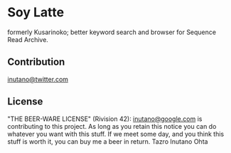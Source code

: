 # Soy Latte

formerly Kusarinoko; better keyword search and browser for Sequence Read Archive.

## Contribution	

inutano@twitter.com

## License

"THE BEER-WARE LICENSE" (Rivision 42):
<inutano@google.com> is contributing to this project.
As long as you retain this notice you can do whatever you want with this stuff.
If we meet some day, and you think this stuff is worth it,
you can buy me a beer in return. Tazro Inutano Ohta

